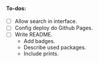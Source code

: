 #### To-dos:

- [ ] Allow search in interface.
- [ ] Config deploy do Github Pages.
- [ ] Write README.
  - Add badges.
  - Describe used packages.
  - Include prints.
